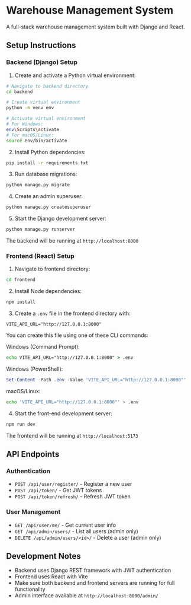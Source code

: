 # Warehouse Management System

A full-stack warehouse management system built with Django and React.

## Setup Instructions

### Backend (Django) Setup

1. Create and activate a Python virtual environment:
```bash
# Navigate to backend directory
cd backend

# Create virtual environment
python -m venv env

# Activate virtual environment
# For Windows:
env\Scripts\activate
# For macOS/Linux:
source env/bin/activate
```

2. Install Python dependencies:
```bash
pip install -r requirements.txt
```

3. Run database migrations:
```bash
python manage.py migrate
```

4. Create an admin superuser:
```bash
python manage.py createsuperuser
```

5. Start the Django development server:
```bash
python manage.py runserver
```

The backend will be running at `http://localhost:8000`

### Frontend (React) Setup

1. Navigate to frontend directory:
```bash
cd frontend
```

2. Install Node dependencies:
```bash
npm install
```

3. Create a `.env` file in the frontend directory with:
```
VITE_API_URL="http://127.0.0.1:8000"
```

You can create this file using one of these CLI commands:

Windows (Command Prompt):
```cmd
echo VITE_API_URL="http://127.0.0.1:8000" > .env
```

Windows (PowerShell):
```powershell
Set-Content -Path .env -Value 'VITE_API_URL="http://127.0.0.1:8000"'
```

macOS/Linux:
```bash
echo 'VITE_API_URL="http://127.0.0.1:8000"' > .env
```

4. Start the front-end development server:
```bash
npm run dev
```

The frontend will be running at `http://localhost:5173`

## API Endpoints

### Authentication
- `POST /api/user/register/` - Register a new user
- `POST /api/token/` - Get JWT tokens
- `POST /api/token/refresh/` - Refresh JWT token

### User Management
- `GET /api/user/me/` - Get current user info
- `GET /api/admin/users/` - List all users (admin only)
- `DELETE /api/admin/users/<id>/` - Delete a user (admin only)

## Development Notes

- Backend uses Django REST framework with JWT authentication
- Frontend uses React with Vite
- Make sure both backend and frontend servers are running for full functionality
- Admin interface available at `http://localhost:8000/admin/`